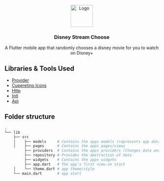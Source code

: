 <p align="center">
  <a href="https://flutter.io/">
    <img src="https://diegolaballos.com/files/images/flutter-icon.jpg" alt="Logo" width=72 height=72>
  </a>

  <h3 align="center">Disney Stream Choose</h3>

  <p align="center">
    A Flutter mobile app that randomly chooses a disney movie for you to watch on Disney+
</p>


## Libraries & Tools Used

* [Provider](https://github.com/rrousselGit/provider)
* [Cuperetino Icons](https://github.com/flutter/cupertino_icons)
* [Http](https://github.com/dart-lang/http)
* [Intl](https://github.com/dart-lang/intl)
* [Api](https://www.themoviedb.org/documentation/api)

## Folder structure

```bash
.
└── lib
    ├── src
    │    ├── models     # Contains the apps models (represents app data)
    │    ├── pages      # Contains the apps pages/views
         ├── providers  # Contains the apps providers (Changes data and provides data)
         ├── repository # Provides the abstraction of data
         ├── widgets    # Contains the apps widgets
         ├── app.dart   # The app's first view on start
    │    └── theme.dart # app theme/style
    └── main.dart       # app start
```